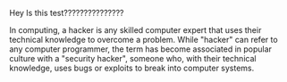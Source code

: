 Hey
Is this test???????????????

In computing, a hacker is any skilled computer expert that uses their technical knowledge to overcome a problem. While "hacker" can refer to any computer programmer, the term has become associated in popular culture with a "security hacker", someone who, with their technical knowledge, uses bugs or exploits to break into computer systems.
